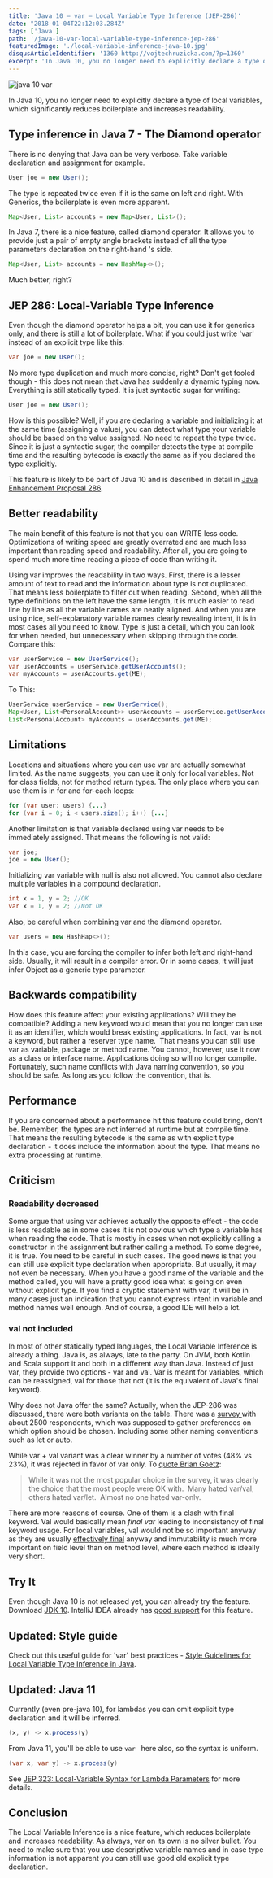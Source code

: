 ```yaml
---
title: 'Java 10 – var – Local Variable Type Inference (JEP-286)'
date: "2018-01-04T22:12:03.284Z"
tags: ['Java']
path: '/java-10-var-local-variable-type-inference-jep-286'
featuredImage: './local-variable-inference-java-10.jpg'
disqusArticleIdentifier: '1360 http://vojtechruzicka.com/?p=1360'
excerpt: 'In Java 10, you no longer need to explicitly declare a type of local variables, which significantly reduces boilerplate and increases readability.'
---
```

![java 10 var](./local-variable-inference-java-10.jpg)

In Java 10, you no longer need to explicitly declare a type of local variables, which significantly reduces boilerplate and increases readability.

## Type inference in Java 7 - The Diamond operator

There is no denying that Java can be very verbose. Take variable declaration and assignment for example.

```java
User joe = new User();
```

The type is repeated twice even if it is the same on left and right. With Generics, the boilerplate is even more apparent.

```java
Map<User, List> accounts = new Map<User, List>();
```

In Java 7, there is a nice feature, called diamond operator. It allows you to provide just a pair of empty angle brackets instead of all the type parameters declaration on the right-hand \'s side.

```java
Map<User, List> accounts = new HashMap<>();
```

Much better, right?

## JEP 286: Local-Variable Type Inference

Even though the diamond operator helps a bit, you can use it for generics only, and there is still a lot of boilerplate. What if you could just write \'var\' instead of an explicit type like this:

```java
var joe = new User();
```

No more type duplication and much more concise, right? Don\'t get fooled though - this does not mean that Java has suddenly a dynamic typing now. Everything is still statically typed. It is just syntactic sugar for writing:

```java
User joe = new User();
```

How is this possible? Well, if you are declaring a variable and initializing it at the same time (assigning a value), you can detect what type your variable should be based on the value assigned. No need to repeat the type twice. Since it is just a syntactic sugar, the compiler detects the type at compile time and the resulting bytecode is exactly the same as if you declared the type explicitly.

This feature is likely to be part of Java 10 and is described in detail in [Java Enhancement Proposal 286](http://openjdk.java.net/jeps/286).

## Better readability

The main benefit of this feature is not that you can WRITE less code. Optimizations of writing speed are greatly overrated and are much less important than reading speed and readability. After all, you are going to spend much more time reading a piece of code than writing it.

Using var improves the readability in two ways. First, there is a lesser amount of text to read and the information about type is not duplicated. That means less boilerplate to filter out when reading. Second, when all the type definitions on the left have the same length, it is much easier to read line by line as all the variable names are neatly aligned. And when you are using nice, self-explanatory variable names clearly revealing intent, it is in most cases all you need to know. Type is just a detail, which you can look for when needed, but unnecessary when skipping through the code. Compare this:

```java
var userService = new UserService();
var userAccounts = userService.getUserAccounts();
var myAccounts = userAccounts.get(ME);
```

To This:

```java
UserService userService = new UserService();
Map<User, List<PersonalAccount>> userAccounts = userService.getUserAccounts();
List<PersonalAccount> myAccounts = userAccounts.get(ME);
```

## Limitations

Locations and situations where you can use var are actually somewhat limited. As the name suggests, you can use it only for local variables. Not for class fields, not for method return types. The only place where you can use them is in for and for-each loops:

```java
for (var user: users) {...}
for (var i = 0; i < users.size(); i++) {...}
```

Another limitation is that variable declared using var needs to be immediately assigned. That means the following is not valid:

```java
var joe;
joe = new User();
```

Initializing var variable with null is also not allowed. You cannot also declare multiple variables in a compound declaration.

```java
int x = 1, y = 2; //OK
var x = 1, y = 2; //Not OK
```

Also, be careful when combining var and the diamond operator.

```java
var users = new HashHap<>();
```

In this case, you are forcing the compiler to infer both left and right-hand side. Usually, it will result in a compiler error. Or in some cases, it will just infer Object as a generic type parameter.

## Backwards compatibility

How does this feature affect your existing applications? Will they be compatible? Adding a new keyword would mean that you no longer can use it as an identifier, which would break existing applications. In fact, var is not a keyword, but rather a reserver type name.  That means you can still use var as variable, package or method name. You cannot, however, use it now as a class or interface name. Applications doing so will no longer compile. Fortunately, such name conflicts with Java naming convention, so you should be safe. As long as you follow the convention, that is.

Performance
-----------

If you are concerned about a performance hit this feature could bring, don\'t be. Remember, the types are not inferred at runtime but at compile time. That means the resulting bytecode is the same as with explicit type declaration - it does include the information about the type. That means no extra processing at runtime.

## Criticism

### Readability decreased

Some argue that using var achieves actually the opposite effect - the code is less readable as in some cases it is not obvious which type a variable has when reading the code. That is mostly in cases when not explicitly calling a constructor in the assignment but rather calling a method. To some degree, it is true. You need to be careful in such cases. The good news is that you can still use explicit type declaration when appropriate. But usually, it may not even be necessary. When you have a good name of the variable and the method called, you will have a pretty good idea what is going on even without explicit type. If you find a cryptic statement with var, it will be in many cases just an indication that you cannot express intent in variable and method names well enough. And of course, a good IDE will help a lot.

### val not included

In most of other statically typed languages, the Local Variable Inference is already a thing. Java is, as always, late to the party. On JVM, both Kotlin and Scala support it and both in a different way than Java. Instead of just var, they provide two options - var and val. Var is meant for variables, which can be reassigned, val for those that not (it is the equivalent of Java\'s final keyword).

Why does not Java offer the same? Actually, when the JEP-286 was discussed, there were both variants on the table. There was a [survey ](https://www.surveymonkey.com/results/SM-FLWGS5PW/)with about 2500 respondents, which was supposed to gather preferences on which option should be chosen. Including some other naming conventions such as let or auto.

While var + val variant was a clear winner by a number of votes (48% vs 23%), it was rejected in favor of var only. To [quote Brian Goetz](http://mail.openjdk.java.net/pipermail/platform-jep-discuss/2016-December/000066.html):

> While it was not the most popular choice in the survey, it was
> clearly the choice that the most people were OK with.  Many hated
> var/val; others hated var/let.  Almost no one hated var-only.

There are more reasons of course. One of them is a clash with final keyword. Val would basically mean *final var* leading to inconsistency of final keyword usage. For local variables, val would not be so important anyway as they are usually [effectively final](http://ilkinulas.github.io/programming/java/2016/03/27/effectively-final-java.html) anyway and immutability is much more important on field level than on method level, where each method is ideally very short.

## Try It

Even though Java 10 is not released yet, you can already try the feature. Download [JDK 10](http://jdk.java.net/10/). IntelliJ IDEA already has [good support](https://blog.jetbrains.com/idea/2017/11/intellij-idea-2017-3-eap-brings-support-for-local-variable-type-inference/) for this feature.

## Updated: Style guide 
Check out this useful guide for 'var' best practices - [Style Guidelines for Local Variable Type Inference in Java](http://openjdk.java.net/projects/amber/LVTIstyle.html).

## Updated: Java 11
Currently (even pre-java 10), for lambdas you can omit explicit type declaration and it will be inferred.

```java
(x, y) -> x.process(y)
```

From Java 11, you'll be able to use `var ` here also, so the syntax is uniform. 

```java
(var x, var y) -> x.process(y)
```

See [JEP 323: Local-Variable Syntax for Lambda Parameters](http://openjdk.java.net/jeps/323) for more details.

## Conclusion

The Local Variable Inference is a nice feature, which reduces boilerplate and increases readability. As always, var on its own is no silver bullet. You need to make sure that you use descriptive variable names and in case type information is not apparent you can still use good old explicit type declaration.
